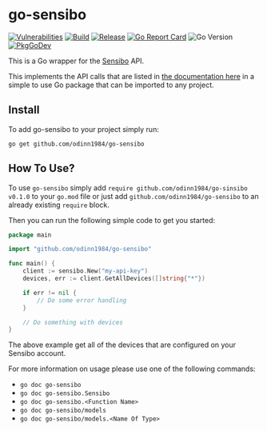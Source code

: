 # go-sensibo

[![Vulnerabilities](https://snyk.io/test/github/odinn1984/go-sensibo/badge.svg?sanitize=true)](https://snyk.io/test/github/odinn1984/go-sensibo/badge.svg?sanitize=true)
[![Build](https://github.com/odinn1984/go-sensibo/actions/workflows/ci.yml/badge.svg)](https://github.com/odinn1984/go-sensibo/actions/workflows/ci.yml)
[![Release](https://github.com/odinn1984/go-sensibo/actions/workflows/release.yml/badge.svg)](https://github.com/odinn1984/go-sensibo/actions/workflows/release.yml)
[![Go Report Card](https://goreportcard.com/badge/github.com/odinn1984/go-sensibo)](https://goreportcard.com/report/github.com/odinn1984/go-sensibo)
![Go Version](https://img.shields.io/badge/go%20version-%3E=1.14-61CFDD.svg)
[![PkgGoDev](https://pkg.go.dev/badge/mod/github.com/odinn1984/go-sensibo)](https://pkg.go.dev/mod/github.com/odinn1984/go-sensibo)

This is a Go wrapper for the [Sensibo](https://sensibo.com) API.

This implements the API calls that are listed in [the documentation here](https://sensibo.github.io/) in a simple to use Go package that can be imported to any project.

## Install

To add go-sensibo to your project simply run:

```shell
go get github.com/odinn1984/go-sensibo
```

## How To Use?

To use `go-sensibo` simply add `require github.com/odinn1984/go-sinsibo v0.1.0` to your `go.mod` file or just add `github.com/odinn1984/go-sensibo` to an already existing `require` block.

Then you can run the following simple code to get you started:

```go
package main

import "github.com/odinn1984/go-sensibo"

func main() {
    client := sensibo.New("my-api-key")
    devices, err := client.GetAllDevices([]string{"*"})

    if err != nil {
        // Do some error handling
    }

    // Do something with devices
}
```

The above example get all of the devices that are configured on your Sensibo account.

For more information on usage please use one of the following commands:

- `go doc go-sensibo`
- `go doc go-sensibo.Sensibo`
- `go doc go-sensibo.<Function Name>`
- `go doc go-sensibo/models`
- `go doc go-sensibo/models.<Name Of Type>`